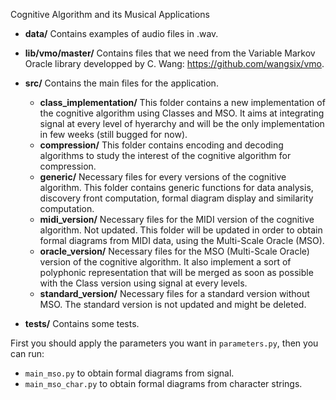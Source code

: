 Cognitive Algorithm and its Musical Applications


- **data/**
    Contains examples of audio files in .wav.
- **lib/vmo/master/**
    Contains files that we need from the Variable Markov Oracle library developped by C. Wang: 
    https://github.com/wangsix/vmo.
- **src/**
    Contains the main files for the application.
    - **class_implementation/**
        This folder contains a new implementation of the cognitive algorithm using Classes and MSO.
        It aims at integrating signal at every level of hyerarchy and will be the only implementation in few weeks (still bugged for now).
    - **compression/**
        This folder contains encoding and decoding algorithms to study the interest of the cognitive algorithm for compression.
    - **generic/**
        Necessary files for every versions of the cognitive algorithm.
        This folder contains generic functions for data analysis, discovery front computation, formal diagram display and similarity computation.
    - **midi_version/**
        Necessary files for the MIDI version of the cognitive algorithm. Not updated. This folder will be updated in order to obtain 
        formal diagrams from MIDI data, using the Multi-Scale Oracle (MSO).
    - **oracle_version/**
        Necessary files for the MSO (Multi-Scale Oracle) version of the cognitive algorithm. It also implement a sort of polyphonic representation that will be merged as soon as possible with the Class version using signal at every levels.
    - **standard_version/**
        Necessary files for a standard version without MSO. The standard version is not updated and might be deleted.

- **tests/**
    Contains some tests.

First you should apply the parameters you want in `parameters.py`, then you can run:
 - `main_mso.py` to obtain formal diagrams from signal.
 - `main_mso_char.py` to obtain formal diagrams from character strings.
